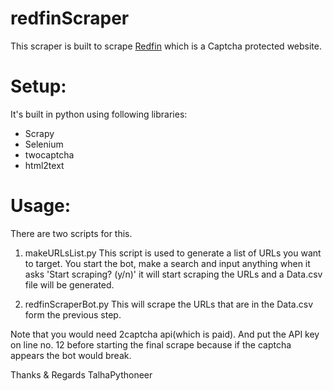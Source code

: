 # redfinScraper
This scraper is built to scrape [Redfin](https://www.redfin.com) which is a Captcha protected website.

# Setup:
It's built in python using following libraries:
- Scrapy
- Selenium
- twocaptcha
- html2text

# Usage:
There are two scripts for this.
1) makeURLsList.py
This script is used to generate a list of URLs you want to target. You start the bot, make a search
and input anything when it asks 'Start scraping? (y/n)' it will start scraping the URLs and a Data.csv file will be generated.

2) redfinScraperBot.py
This will scrape the URLs that are in the Data.csv form the previous step.


Note that you would need 2captcha api(which is paid). And put the API key on line no. 12 before starting the final scrape because if the captcha appears the bot would break.

Thanks & Regards
TalhaPythoneer
